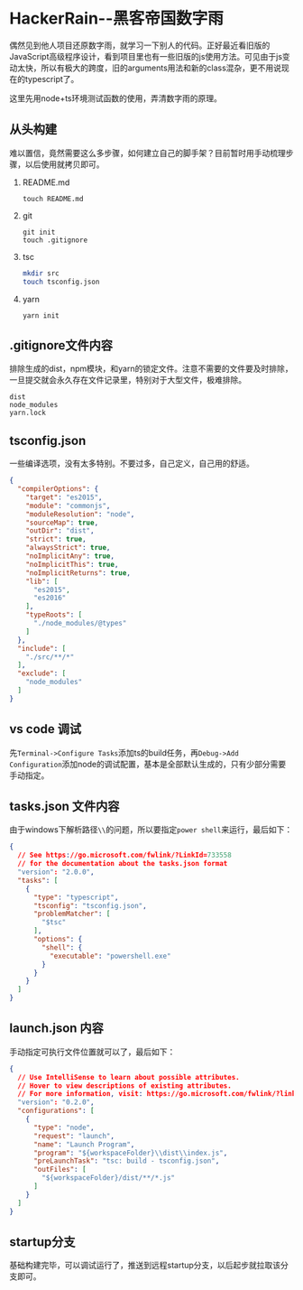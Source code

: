HackerRain--黑客帝国数字雨
=

偶然见到他人项目还原数字雨，就学习一下别人的代码。正好最近看旧版的JavaScript高级程序设计，看到项目里也有一些旧版的js使用方法。可见由于js变动太快，所以有极大的跨度，旧的arguments用法和新的class混杂，更不用说现在的typescript了。

这里先用node+ts环境测试函数的使用，弄清数字雨的原理。

从头构建
--

难以置信，竟然需要这么多步骤，如何建立自己的脚手架？目前暂时用手动梳理步骤，以后使用就拷贝即可。

1. README.md
   ```
   touch README.md
   ```
2. git
   ```
   git init
   touch .gitignore
   ```
3. tsc
   ```sh
   mkdir src
   touch tsconfig.json
   ```
4. yarn
   ```
   yarn init
   ```

.gitignore文件内容
--
排除生成的dist，npm模块，和yarn的锁定文件。注意不需要的文件要及时排除，一旦提交就会永久存在文件记录里，特别对于大型文件，极难排除。

``` 
dist
node_modules
yarn.lock
```

tsconfig.json
--

一些编译选项，没有太多特别。不要过多，自己定义，自己用的舒适。

```json
{
  "compilerOptions": {
    "target": "es2015",
    "module": "commonjs",
    "moduleResolution": "node",
    "sourceMap": true,
    "outDir": "dist",
    "strict": true,
    "alwaysStrict": true,
    "noImplicitAny": true,
    "noImplicitThis": true,
    "noImplicitReturns": true,
    "lib": [
      "es2015",
      "es2016"
    ],
    "typeRoots": [
      "./node_modules/@types"
    ]
  },
  "include": [
    "./src/**/*"
  ],
  "exclude": [
    "node_modules"
  ]
}
```

vs code 调试
--

先`Terminal->Configure Tasks`添加ts的build任务，再`Debug->Add Configuration`添加node的调试配置，基本是全部默认生成的，只有少部分需要手动指定。

tasks.json 文件内容
--

由于windows下解析路径`\\`的问题，所以要指定`power shell`来运行，最后如下：

```json
{
  // See https://go.microsoft.com/fwlink/?LinkId=733558 
  // for the documentation about the tasks.json format
  "version": "2.0.0",
  "tasks": [
    {
      "type": "typescript",
      "tsconfig": "tsconfig.json",
      "problemMatcher": [
        "$tsc"
      ],
      "options": {
        "shell": {
          "executable": "powershell.exe"
        }
      }
    }
  ]
}
```

launch.json 内容
--

手动指定可执行文件位置就可以了，最后如下：

```json
{
  // Use IntelliSense to learn about possible attributes.
  // Hover to view descriptions of existing attributes.
  // For more information, visit: https://go.microsoft.com/fwlink/?linkid=830387
  "version": "0.2.0",
  "configurations": [
    {
      "type": "node",
      "request": "launch",
      "name": "Launch Program",
      "program": "${workspaceFolder}\\dist\\index.js",
      "preLaunchTask": "tsc: build - tsconfig.json",
      "outFiles": [
        "${workspaceFolder}/dist/**/*.js"
      ]
    }
  ]
}
```

startup分支
--

基础构建完毕，可以调试运行了，推送到远程startup分支，以后起步就拉取该分支即可。

